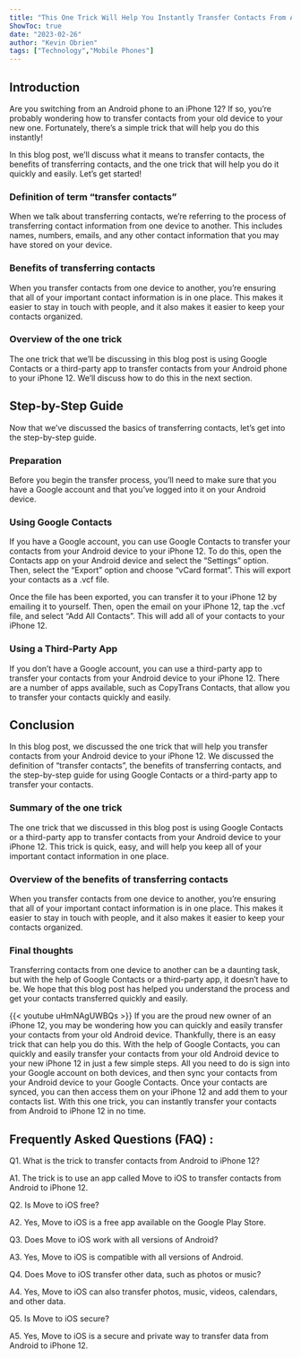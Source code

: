 ```yaml
---
title: "This One Trick Will Help You Instantly Transfer Contacts From Android to iPhone 12!"
ShowToc: true 
date: "2023-02-26"
author: "Kevin Obrien" 
tags: ["Technology","Mobile Phones"]
---
```

## Introduction
Are you switching from an Android phone to an iPhone 12? If so, you’re probably wondering how to transfer contacts from your old device to your new one. Fortunately, there’s a simple trick that will help you do this instantly!

In this blog post, we’ll discuss what it means to transfer contacts, the benefits of transferring contacts, and the one trick that will help you do it quickly and easily. Let’s get started!

### Definition of term “transfer contacts”
When we talk about transferring contacts, we’re referring to the process of transferring contact information from one device to another. This includes names, numbers, emails, and any other contact information that you may have stored on your device.

### Benefits of transferring contacts
When you transfer contacts from one device to another, you’re ensuring that all of your important contact information is in one place. This makes it easier to stay in touch with people, and it also makes it easier to keep your contacts organized.

### Overview of the one trick
The one trick that we’ll be discussing in this blog post is using Google Contacts or a third-party app to transfer contacts from your Android phone to your iPhone 12. We’ll discuss how to do this in the next section.

## Step-by-Step Guide
Now that we’ve discussed the basics of transferring contacts, let’s get into the step-by-step guide.

### Preparation
Before you begin the transfer process, you’ll need to make sure that you have a Google account and that you’ve logged into it on your Android device.

### Using Google Contacts
If you have a Google account, you can use Google Contacts to transfer your contacts from your Android device to your iPhone 12. To do this, open the Contacts app on your Android device and select the “Settings” option. Then, select the “Export” option and choose “vCard format”. This will export your contacts as a .vcf file.

Once the file has been exported, you can transfer it to your iPhone 12 by emailing it to yourself. Then, open the email on your iPhone 12, tap the .vcf file, and select “Add All Contacts”. This will add all of your contacts to your iPhone 12.

### Using a Third-Party App
If you don’t have a Google account, you can use a third-party app to transfer your contacts from your Android device to your iPhone 12. There are a number of apps available, such as CopyTrans Contacts, that allow you to transfer your contacts quickly and easily.

## Conclusion
In this blog post, we discussed the one trick that will help you transfer contacts from your Android device to your iPhone 12. We discussed the definition of “transfer contacts”, the benefits of transferring contacts, and the step-by-step guide for using Google Contacts or a third-party app to transfer your contacts.

### Summary of the one trick
The one trick that we discussed in this blog post is using Google Contacts or a third-party app to transfer contacts from your Android device to your iPhone 12. This trick is quick, easy, and will help you keep all of your important contact information in one place.

### Overview of the benefits of transferring contacts
When you transfer contacts from one device to another, you’re ensuring that all of your important contact information is in one place. This makes it easier to stay in touch with people, and it also makes it easier to keep your contacts organized.

### Final thoughts
Transferring contacts from one device to another can be a daunting task, but with the help of Google Contacts or a third-party app, it doesn’t have to be. We hope that this blog post has helped you understand the process and get your contacts transferred quickly and easily.

{{< youtube uHmNAgUWBQs >}} 
If you are the proud new owner of an iPhone 12, you may be wondering how you can quickly and easily transfer your contacts from your old Android device. Thankfully, there is an easy trick that can help you do this. With the help of Google Contacts, you can quickly and easily transfer your contacts from your old Android device to your new iPhone 12 in just a few simple steps. All you need to do is sign into your Google account on both devices, and then sync your contacts from your Android device to your Google Contacts. Once your contacts are synced, you can then access them on your iPhone 12 and add them to your contacts list. With this one trick, you can instantly transfer your contacts from Android to iPhone 12 in no time.

## Frequently Asked Questions (FAQ) :
Q1. What is the trick to transfer contacts from Android to iPhone 12? 

A1. The trick is to use an app called Move to iOS to transfer contacts from Android to iPhone 12. 

Q2. Is Move to iOS free? 

A2. Yes, Move to iOS is a free app available on the Google Play Store. 

Q3. Does Move to iOS work with all versions of Android? 

A3. Yes, Move to iOS is compatible with all versions of Android. 

Q4. Does Move to iOS transfer other data, such as photos or music? 

A4. Yes, Move to iOS can also transfer photos, music, videos, calendars, and other data. 

Q5. Is Move to iOS secure? 

A5. Yes, Move to iOS is a secure and private way to transfer data from Android to iPhone 12.


